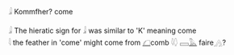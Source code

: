 𓇍 Kommfher? come  
  
𓇍 The hieratic sign for 𓇍 was similar to 'K' meaning come   
𓇋 the feather in 'come' might come from [𓆎](𓆎)comb 𓇋𓆭 𓈙[𓅓](𓅓) faire[𓂻](𓂻)?